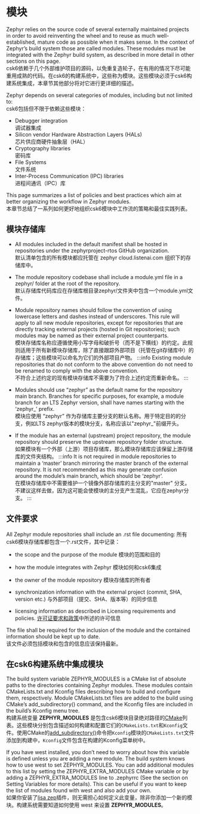 # 模块

Zephyr relies on the source code of several externally maintained projects in order to avoid reinventing the wheel and to reuse as much well-established, mature code as possible when it makes sense. In the context of Zephyr’s build system those are called modules. These modules must be integrated with the Zephyr build system, as described in more detail in other sections on this page.  
csk6依赖于几个外部维护项目的源码，以免重复造轮子，在有用的情况下尽可能重用成熟的代码。在csk6的构建系统中，这些称为模块。这些模块必须于csk6构建系统集成，本章节其他部分将对它进行更详细的描述。

Zephyr depends on several categories of modules, including but not limited to:  
csk6包括但不限于依赖这些模块：

* Debugger integration  
  调试器集成
* Silicon vendor Hardware Abstraction Layers (HALs)  
  芯片供应商硬件抽象层（HAL）
* Cryptography libraries  
  密码库
* File Systems  
  文件系统
* Inter-Process Communication (IPC) libraries  
  进程间通讯（IPC）库

This page summarizes a list of policies and best practices which aim at better organizing the workflow in Zephyr modules.  
本章节总结了一系列如何更好地组织csk6模块中工作流的策略和最佳实践列表。

## <span id="moduleRep">模块存储库</span>

* All modules included in the default manifest shall be hosted in repositories under the zephyrproject-rtos GitHub organization.  
  默认清单包含的所有模块都应托管在 zephyr cloud.listenai.com 组织下的存储库中。

* The module repository codebase shall include a module.yml file in a zephyr/ folder at the root of the repository.  
  默认存储库代码库应在存储库根目录zephyr/文件夹中包含一个module.yml文件。

* Module repository names should follow the convention of using lowercase letters and dashes instead of underscores. This rule will apply to all new module repositories, except for repositories that are directly tracking external projects (hosted in Git repositories); such modules may be named as their external project counterparts.  
  模块存储库名称应遵循使用小写字母和破折号（而不是下横线）的约定。此规则适用于所有新模块存储库，除了直接跟踪外部项目（托管在git存储库中）的存储库；这些模块可以命名为它们的外部项目产物。
  :::info 
  Existing module repositories that do not conform to the above convention do not need to be renamed to comply with the above convention.  
  不符合上述约定的现有模块存储库不需要为了符合上述约定而重新命名。
  :::

* Modules should use “zephyr” as the default name for the repository main branch. Branches for specific purposes, for example, a module branch for an LTS Zephyr version, shall have names starting with the ‘zephyr_’ prefix.  
  模块应使用 “zephyr” 作为存储库主要分支的默认名称。用于特定目的的分支，例如LTS zephyr版本的模块分支，名称应该以"zephyr_"前缀开头。

* If the module has an external (upstream) project repository, the module repository should preserve the upstream repository folder structure.  
  如果模块有一个外部（上游）项目存储库，那么模块存储库应该保留上游存储库的文件夹结构。
  :::info
  It is not required in module repositories to maintain a ‘master’ branch mirroring the master branch of the external repository. It is not recommended as this may generate confusion around the module’s main branch, which should be ‘zephyr’.  
  在模块存储库中不需要维护一个镜像外部存储库的主分支的"master" 分支。不建议这样去做，因为这可能会使模块的主分支产生混乱，它应在zephyr分支。
  :::

## <span id="docrequirements">文件要求</span>

All Zephyr module repositories shall include an .rst file documenting:
所有csk6模块存储库都包含一个.rst文件，其中记录：

  * the scope and the purpose of the module
    模块的范围和目的

  * how the module integrates with Zephyr
    模块如何和csk6集成

  * the owner of the module repository
    模块存储库的所有者

  * synchronization information with the external project (commit, SHA, version etc.)
    与外部项目（提交、SHA、版本等）的同步信息

  * licensing information as described in Licensing requirements and policies.
    [许可证要求和政策](#)中所述的许可信息

The file shall be required for the inclusion of the module and the contained information should be kept up to date.  
该文件必须包括模块和包含的信息应该保持最新。

## <span id="moduleRep">在csk6构建系统中集成模块</span>

The build system variable ZEPHYR_MODULES is a CMake list of absolute paths to the directories containing Zephyr modules. These modules contain CMakeLists.txt and Kconfig files describing how to build and configure them, respectively. Module CMakeLists.txt files are added to the build using CMake’s add_subdirectory() command, and the Kconfig files are included in the build’s Kconfig menu tree.  
构建系统变量 **ZEPHYR_MODULES** 是包含csk6模块目录绝对路径的[CMake](https://cmake.org/cmake/help/latest/manual/cmake-language.7.html#lists)列表。这些模块分别包含描述如何构建和配置它们的`CMakeLists.txt`和`Kconfig`文件。使用CMake的[add_subdirectory()](https://cmake.org/cmake/help/latest/command/add_subdirectory.html)命令把`Kconfig`模块的`CMakeLists.txt`文件添加到构建中，`Kconfig`文件包含在构建的Kconfig菜单树中。

If you have west installed, you don’t need to worry about how this variable is defined unless you are adding a new module. The build system knows how to use west to set ZEPHYR_MODULES. You can add additional modules to this list by setting the ZEPHYR_EXTRA_MODULES CMake variable or by adding a ZEPHYR_EXTRA_MODULES line to .zephyrrc (See the section on Setting Variables for more details). This can be useful if you want to keep the list of modules found with west and also add your own.  
如果你安装了[lisa zep](../tool/lisa_plugin_zephyr/install.md)插件，则无需担心如何定义此变量，除非你添加一个新的模块。构建系统需要知道如何使用 west 来设置 **ZEPHYR_MODULES**。